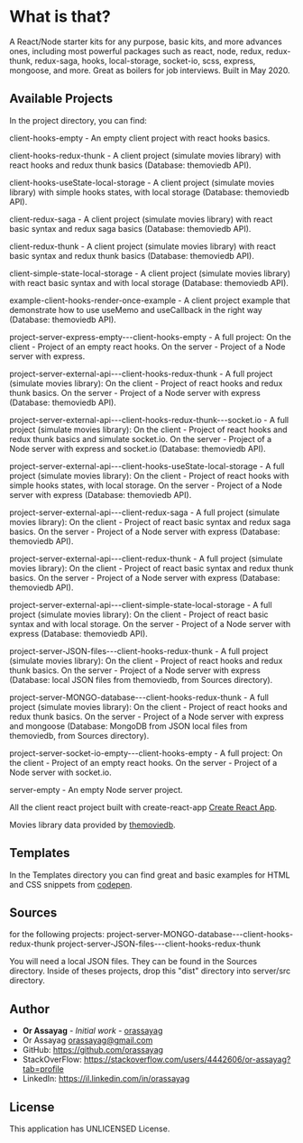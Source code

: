 # What is that?

A React/Node starter kits for any purpose, basic kits, and more advances ones, including most powerful packages such as react, node, redux, redux-thunk, redux-saga, hooks, local-storage, socket-io, scss, express, mongoose, and more. Great as boilers for job interviews.
Built in May 2020.

## Available Projects
In the project directory, you can find:

client-hooks-empty - An empty client project with react hooks basics.

client-hooks-redux-thunk - A client project (simulate movies library) with react hooks and redux thunk basics (Database: themoviedb API).

client-hooks-useState-local-storage - A client project (simulate movies library) with simple hooks states, with local storage (Database: themoviedb API).

client-redux-saga - A client project (simulate movies library) with react basic syntax and redux saga basics (Database: themoviedb API).

client-redux-thunk - A client project (simulate movies library) with react basic syntax and redux thunk basics (Database: themoviedb API).

client-simple-state-local-storage - A client project (simulate movies library) with react basic syntax and with local storage (Database: themoviedb API).

example-client-hooks-render-once-example - A client project example that demonstrate how to use useMemo and useCallback in the right way (Database: themoviedb API).

project-server-express-empty---client-hooks-empty - A full project:
On the client - Project of an empty react hooks.
On the server - Project of a Node server with express.

project-server-external-api---client-hooks-redux-thunk - A full project (simulate movies library):
On the client - Project of react hooks and redux thunk basics.
On the server - Project of a Node server with express (Database: themoviedb API).

project-server-external-api---client-hooks-redux-thunk---socket.io - A full project (simulate movies library):
On the client - Project of react hooks and redux thunk basics and simulate socket.io.
On the server - Project of a Node server with express and socket.io (Database: themoviedb API).

project-server-external-api---client-hooks-useState-local-storage - A full project (simulate movies library):
On the client - Project of react hooks with simple hooks states, with local storage.
On the server - Project of a Node server with express (Database: themoviedb API).

project-server-external-api---client-redux-saga - A full project (simulate movies library):
On the client - Project of react basic syntax and redux saga basics.
On the server - Project of a Node server with express (Database: themoviedb API).

project-server-external-api---client-redux-thunk - A full project (simulate movies library):
On the client - Project of react basic syntax and redux thunk basics.
On the server - Project of a Node server with express (Database: themoviedb API).

project-server-external-api---client-simple-state-local-storage - A full project (simulate movies library):
On the client - Project of react basic syntax and with local storage.
On the server - Project of a Node server with express (Database: themoviedb API).

project-server-JSON-files---client-hooks-redux-thunk - A full project (simulate movies library):
On the client - Project of react hooks and redux thunk basics.
On the server - Project of a Node server with express (Database: local JSON files from themoviedb, from Sources directory).

project-server-MONGO-database---client-hooks-redux-thunk - A full project (simulate movies library):
On the client - Project of react hooks and redux thunk basics.
On the server - Project of a Node server with express and mongoose (Database: MongoDB from JSON local files from themoviedb, from Sources directory).

project-server-socket-io-empty---client-hooks-empty - A full project:
On the client - Project of an empty react hooks.
On the server - Project of a Node server with socket.io.

server-empty - An empty Node server project.

All the client react project built with create-react-app
[Create React App](https://github.com/facebook/create-react-app).

Movies library data provided by [themoviedb](https://www.themoviedb.org/).

## Templates
In the Templates directory you can find great and basic examples for HTML and CSS snippets from [codepen](https://codepen.io/).

## Sources
for the following projects:
project-server-MONGO-database---client-hooks-redux-thunk
project-server-JSON-files---client-hooks-redux-thunk

You will need a local JSON files. They can be found in the Sources directory.
Inside of theses projects, drop this "dist" directory into server/src directory.

## Author

* **Or Assayag** - *Initial work* - [orassayag](https://github.com/orassayag)
* Or Assayag <orassayag@gmail.com>
* GitHub: https://github.com/orassayag
* StackOverFlow: https://stackoverflow.com/users/4442606/or-assayag?tab=profile
* LinkedIn: https://il.linkedin.com/in/orassayag

## License

This application has UNLICENSED License.